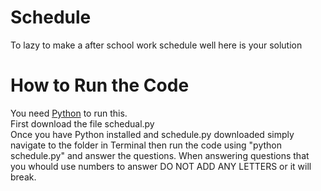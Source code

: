 # Schedule
To lazy to make a after school work schedule well here is your solution
<br>
# How to Run the Code
You need <a href="https://www.python.org/downloads/">Python</a> to run this.
<br>
First download the file schedual.py
<br>
Once you have Python installed and schedule.py downloaded simply navigate to the folder in Terminal then run the code using "python schedule.py" and answer the questions. When answering questions that you whould use numbers to answer DO NOT ADD ANY LETTERS or it will break.
